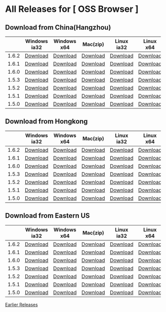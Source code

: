 # All Releases for [ OSS Browser ]

## Download from China(Hangzhou)

||Windows ia32|Windows x64| Mac(zip) |Linux ia32|Linux x64|Release note|
  |-----|-----|-----|-----|--------|--------|---|
|1.6.2|[Download](https://luogc.oss-cn-hangzhou.aliyuncs.com/oss-browser-publish/1.6.2/oss-browser-win32-ia32.zip) |[Download](https://luogc.oss-cn-hangzhou.aliyuncs.com/oss-browser-publish/1.6.2/oss-browser-win32-x64.zip) |  [Download](https://luogc.oss-cn-hangzhou.aliyuncs.com/oss-browser-publish/1.6.2/oss-browser-darwin-x64.zip) | [Download](https://luogc.oss-cn-hangzhou.aliyuncs.com/oss-browser-publish/1.6.2/oss-browser-linux-ia32.zip) | [Download](https://luogc.oss-cn-hangzhou.aliyuncs.com/oss-browser-publish/1.6.2/oss-browser-linux-x64.zip)|[1.6.2.md](release-notes/1.6.2.en-US.md)|
|1.6.1|[Download](https://luogc.oss-cn-hangzhou.aliyuncs.com/oss-browser-publish/1.6.1/oss-browser-win32-ia32.zip) |[Download](https://luogc.oss-cn-hangzhou.aliyuncs.com/oss-browser-publish/1.6.1/oss-browser-win32-x64.zip) |  [Download](https://luogc.oss-cn-hangzhou.aliyuncs.com/oss-browser-publish/1.6.1/oss-browser-darwin-x64.zip) | [Download](https://luogc.oss-cn-hangzhou.aliyuncs.com/oss-browser-publish/1.6.1/oss-browser-linux-ia32.zip) | [Download](https://luogc.oss-cn-hangzhou.aliyuncs.com/oss-browser-publish/1.6.1/oss-browser-linux-x64.zip)|[1.6.1.md](release-notes/1.6.1.en-US.md)|
|1.6.0|[Download](https://luogc.oss-cn-hangzhou.aliyuncs.com/oss-browser-publish/1.6.0/oss-browser-win32-ia32.zip) |[Download](https://luogc.oss-cn-hangzhou.aliyuncs.com/oss-browser-publish/1.6.0/oss-browser-win32-x64.zip) |  [Download](https://luogc.oss-cn-hangzhou.aliyuncs.com/oss-browser-publish/1.6.0/oss-browser-darwin-x64.zip) | [Download](https://luogc.oss-cn-hangzhou.aliyuncs.com/oss-browser-publish/1.6.0/oss-browser-linux-ia32.zip) | [Download](https://luogc.oss-cn-hangzhou.aliyuncs.com/oss-browser-publish/1.6.0/oss-browser-linux-x64.zip)|[1.6.0.md](release-notes/1.6.0.en-US.md)|
|1.5.3|[Download](https://luogc.oss-cn-hangzhou.aliyuncs.com/oss-browser-publish/1.5.3/oss-browser-win32-ia32.zip) |[Download](https://luogc.oss-cn-hangzhou.aliyuncs.com/oss-browser-publish/1.5.3/oss-browser-win32-x64.zip) |  [Download](https://luogc.oss-cn-hangzhou.aliyuncs.com/oss-browser-publish/1.5.3/oss-browser-darwin-x64.zip) | [Download](https://luogc.oss-cn-hangzhou.aliyuncs.com/oss-browser-publish/1.5.3/oss-browser-linux-ia32.zip) | [Download](https://luogc.oss-cn-hangzhou.aliyuncs.com/oss-browser-publish/1.5.3/oss-browser-linux-x64.zip)|[1.5.3.md](release-notes/1.5.3.en-US.md)|
|1.5.2|[Download](https://luogc.oss-cn-hangzhou.aliyuncs.com/oss-browser-publish/1.5.2/oss-browser-win32-ia32.zip) |[Download](https://luogc.oss-cn-hangzhou.aliyuncs.com/oss-browser-publish/1.5.2/oss-browser-win32-x64.zip) |  [Download](https://luogc.oss-cn-hangzhou.aliyuncs.com/oss-browser-publish/1.5.2/oss-browser-darwin-x64.zip) | [Download](https://luogc.oss-cn-hangzhou.aliyuncs.com/oss-browser-publish/1.5.2/oss-browser-linux-ia32.zip) | [Download](https://luogc.oss-cn-hangzhou.aliyuncs.com/oss-browser-publish/1.5.2/oss-browser-linux-x64.zip)|[1.5.2.md](release-notes/1.5.2.en-US.md)|
|1.5.1|[Download](https://luogc.oss-cn-hangzhou.aliyuncs.com/oss-browser-publish/1.5.1/oss-browser-win32-ia32.zip) |[Download](https://luogc.oss-cn-hangzhou.aliyuncs.com/oss-browser-publish/1.5.1/oss-browser-win32-x64.zip) |  [Download](https://luogc.oss-cn-hangzhou.aliyuncs.com/oss-browser-publish/1.5.1/oss-browser-darwin-x64.zip) | [Download](https://luogc.oss-cn-hangzhou.aliyuncs.com/oss-browser-publish/1.5.1/oss-browser-linux-ia32.zip) | [Download](https://luogc.oss-cn-hangzhou.aliyuncs.com/oss-browser-publish/1.5.1/oss-browser-linux-x64.zip)|[1.5.1.md](release-notes/1.5.1.md)|
|1.5.0|[Download](https://luogc.oss-cn-hangzhou.aliyuncs.com/oss-browser-publish/1.5.0/oss-browser-win32-ia32.zip) |[Download](https://luogc.oss-cn-hangzhou.aliyuncs.com/oss-browser-publish/1.5.0/oss-browser-win32-x64.zip) |  [Download](https://luogc.oss-cn-hangzhou.aliyuncs.com/oss-browser-publish/1.5.0/oss-browser-darwin-x64.zip) | [Download](https://luogc.oss-cn-hangzhou.aliyuncs.com/oss-browser-publish/1.5.0/oss-browser-linux-ia32.zip) | [Download](https://luogc.oss-cn-hangzhou.aliyuncs.com/oss-browser-publish/1.5.0/oss-browser-linux-x64.zip)|[1.5.0.md](release-notes/1.5.0.md)|

## Download from Hongkong

||Windows ia32|Windows x64| Mac(zip) |Linux ia32|Linux x64|Release note|
  |-----|-----|-----|-----|--------|--------|---|
|1.6.2|[Download](https://client-publish-hongkong.oss-cn-hongkong.aliyuncs.com/oss-browser-publish/1.6.2/oss-browser-win32-ia32.zip) |[Download](https://client-publish-hongkong.oss-cn-hongkong.aliyuncs.com/oss-browser-publish/1.6.2/oss-browser-win32-x64.zip) |  [Download](https://client-publish-hongkong.oss-cn-hongkong.aliyuncs.com/oss-browser-publish/1.6.2/oss-browser-darwin-x64.zip) | [Download](https://client-publish-hongkong.oss-cn-hongkong.aliyuncs.com/oss-browser-publish/1.6.2/oss-browser-linux-ia32.zip) | [Download](https://client-publish-hongkong.oss-cn-hongkong.aliyuncs.com/oss-browser-publish/1.6.2/oss-browser-linux-x64.zip)|[1.6.2.md](release-notes/1.6.2.en-US.md)|
|1.6.1|[Download](https://client-publish-hongkong.oss-cn-hongkong.aliyuncs.com/oss-browser-publish/1.6.1/oss-browser-win32-ia32.zip) |[Download](https://client-publish-hongkong.oss-cn-hongkong.aliyuncs.com/oss-browser-publish/1.6.1/oss-browser-win32-x64.zip) |  [Download](https://client-publish-hongkong.oss-cn-hongkong.aliyuncs.com/oss-browser-publish/1.6.1/oss-browser-darwin-x64.zip) | [Download](https://client-publish-hongkong.oss-cn-hongkong.aliyuncs.com/oss-browser-publish/1.6.1/oss-browser-linux-ia32.zip) | [Download](https://client-publish-hongkong.oss-cn-hongkong.aliyuncs.com/oss-browser-publish/1.6.1/oss-browser-linux-x64.zip)|[1.6.1.md](release-notes/1.6.1.en-US.md)|
|1.6.0|[Download](https://client-publish-hongkong.oss-cn-hongkong.aliyuncs.com/oss-browser-publish/1.6.0/oss-browser-win32-ia32.zip) |[Download](https://client-publish-hongkong.oss-cn-hongkong.aliyuncs.com/oss-browser-publish/1.6.0/oss-browser-win32-x64.zip) |  [Download](https://client-publish-hongkong.oss-cn-hongkong.aliyuncs.com/oss-browser-publish/1.6.0/oss-browser-darwin-x64.zip) | [Download](https://client-publish-hongkong.oss-cn-hongkong.aliyuncs.com/oss-browser-publish/1.6.0/oss-browser-linux-ia32.zip) | [Download](https://client-publish-hongkong.oss-cn-hongkong.aliyuncs.com/oss-browser-publish/1.6.0/oss-browser-linux-x64.zip)|[1.6.0.md](release-notes/1.6.0.en-US.md)|
|1.5.3|[Download](https://client-publish-hongkong.oss-cn-hongkong.aliyuncs.com/oss-browser-publish/1.5.3/oss-browser-win32-ia32.zip) |[Download](https://client-publish-hongkong.oss-cn-hongkong.aliyuncs.com/oss-browser-publish/1.5.3/oss-browser-win32-x64.zip) |  [Download](https://client-publish-hongkong.oss-cn-hongkong.aliyuncs.com/oss-browser-publish/1.5.3/oss-browser-darwin-x64.zip) | [Download](https://client-publish-hongkong.oss-cn-hongkong.aliyuncs.com/oss-browser-publish/1.5.3/oss-browser-linux-ia32.zip) | [Download](https://client-publish-hongkong.oss-cn-hongkong.aliyuncs.com/oss-browser-publish/1.5.3/oss-browser-linux-x64.zip)|[1.5.3.md](release-notes/1.5.3.en-US.md)|
|1.5.2|[Download](https://client-publish-hongkong.oss-cn-hongkong.aliyuncs.com/oss-browser-publish/1.5.2/oss-browser-win32-ia32.zip) |[Download](https://client-publish-hongkong.oss-cn-hongkong.aliyuncs.com/oss-browser-publish/1.5.2/oss-browser-win32-x64.zip) |  [Download](https://client-publish-hongkong.oss-cn-hongkong.aliyuncs.com/oss-browser-publish/1.5.2/oss-browser-darwin-x64.zip) | [Download](https://client-publish-hongkong.oss-cn-hongkong.aliyuncs.com/oss-browser-publish/1.5.2/oss-browser-linux-ia32.zip) | [Download](https://client-publish-hongkong.oss-cn-hongkong.aliyuncs.com/oss-browser-publish/1.5.2/oss-browser-linux-x64.zip)|[1.5.2.md](release-notes/1.5.2.en-US.md)|
|1.5.1|[Download](https://client-publish-hongkong.oss-cn-hongkong.aliyuncs.com/oss-browser-publish/1.5.1/oss-browser-win32-ia32.zip) |[Download](https://client-publish-hongkong.oss-cn-hongkong.aliyuncs.com/oss-browser-publish/1.5.1/oss-browser-win32-x64.zip) |  [Download](https://client-publish-hongkong.oss-cn-hongkong.aliyuncs.com/oss-browser-publish/1.5.1/oss-browser-darwin-x64.zip) | [Download](https://client-publish-hongkong.oss-cn-hongkong.aliyuncs.com/oss-browser-publish/1.5.1/oss-browser-linux-ia32.zip) | [Download](https://client-publish-hongkong.oss-cn-hongkong.aliyuncs.com/oss-browser-publish/1.5.1/oss-browser-linux-x64.zip)|[1.5.1.md](release-notes/1.5.1.md)|
|1.5.0|[Download](https://client-publish-hongkong.oss-cn-hongkong.aliyuncs.com/oss-browser-publish/1.5.0/oss-browser-win32-ia32.zip) |[Download](https://client-publish-hongkong.oss-cn-hongkong.aliyuncs.com/oss-browser-publish/1.5.0/oss-browser-win32-x64.zip) |  [Download](https://client-publish-hongkong.oss-cn-hongkong.aliyuncs.com/oss-browser-publish/1.5.0/oss-browser-darwin-x64.zip) | [Download](https://client-publish-hongkong.oss-cn-hongkong.aliyuncs.com/oss-browser-publish/1.5.0/oss-browser-linux-ia32.zip) | [Download](https://client-publish-hongkong.oss-cn-hongkong.aliyuncs.com/oss-browser-publish/1.5.0/oss-browser-linux-x64.zip)|[1.5.0.md](release-notes/1.5.0.md)|

## Download from Eastern US

||Windows ia32|Windows x64| Mac(zip) |Linux ia32|Linux x64|Release note|
  |-----|-----|-----|-----|--------|--------|---|
|1.6.2|[Download](https://client-publish-useast1.oss-us-east-1.aliyuncs.com/oss-browser-publish/1.6.2/oss-browser-win32-ia32.zip) |[Download](https://client-publish-useast1.oss-us-east-1.aliyuncs.com/oss-browser-publish/1.6.2/oss-browser-win32-x64.zip) |  [Download](https://client-publish-useast1.oss-us-east-1.aliyuncs.com/oss-browser-publish/1.6.2/oss-browser-darwin-x64.zip) | [Download](https://client-publish-useast1.oss-us-east-1.aliyuncs.com/oss-browser-publish/1.6.2/oss-browser-linux-ia32.zip) | [Download](https://client-publish-useast1.oss-us-east-1.aliyuncs.com/oss-browser-publish/1.6.2/oss-browser-linux-x64.zip)|[1.6.2.md](release-notes/1.6.2.en-US.md)|
|1.6.1|[Download](https://client-publish-useast1.oss-us-east-1.aliyuncs.com/oss-browser-publish/1.6.1/oss-browser-win32-ia32.zip) |[Download](https://client-publish-useast1.oss-us-east-1.aliyuncs.com/oss-browser-publish/1.6.1/oss-browser-win32-x64.zip) |  [Download](https://client-publish-useast1.oss-us-east-1.aliyuncs.com/oss-browser-publish/1.6.1/oss-browser-darwin-x64.zip) | [Download](https://client-publish-useast1.oss-us-east-1.aliyuncs.com/oss-browser-publish/1.6.1/oss-browser-linux-ia32.zip) | [Download](https://client-publish-useast1.oss-us-east-1.aliyuncs.com/oss-browser-publish/1.6.1/oss-browser-linux-x64.zip)|[1.6.1.md](release-notes/1.6.1.en-US.md)|
|1.6.0|[Download](https://client-publish-useast1.oss-us-east-1.aliyuncs.com/oss-browser-publish/1.6.0/oss-browser-win32-ia32.zip) |[Download](https://client-publish-useast1.oss-us-east-1.aliyuncs.com/oss-browser-publish/1.6.0/oss-browser-win32-x64.zip) |  [Download](https://client-publish-useast1.oss-us-east-1.aliyuncs.com/oss-browser-publish/1.6.0/oss-browser-darwin-x64.zip) | [Download](https://client-publish-useast1.oss-us-east-1.aliyuncs.com/oss-browser-publish/1.6.0/oss-browser-linux-ia32.zip) | [Download](https://client-publish-useast1.oss-us-east-1.aliyuncs.com/oss-browser-publish/1.6.0/oss-browser-linux-x64.zip)|[1.6.0.md](release-notes/1.6.0.en-US.md)|
|1.5.3|[Download](https://client-publish-useast1.oss-us-east-1.aliyuncs.com/oss-browser-publish/1.5.3/oss-browser-win32-ia32.zip) |[Download](https://client-publish-useast1.oss-us-east-1.aliyuncs.com/oss-browser-publish/1.5.3/oss-browser-win32-x64.zip) |  [Download](https://client-publish-useast1.oss-us-east-1.aliyuncs.com/oss-browser-publish/1.5.3/oss-browser-darwin-x64.zip) | [Download](https://client-publish-useast1.oss-us-east-1.aliyuncs.com/oss-browser-publish/1.5.3/oss-browser-linux-ia32.zip) | [Download](https://client-publish-useast1.oss-us-east-1.aliyuncs.com/oss-browser-publish/1.5.3/oss-browser-linux-x64.zip)|[1.5.3.md](release-notes/1.5.3.en-US.md)|
|1.5.2|[Download](https://client-publish-useast1.oss-us-east-1.aliyuncs.com/oss-browser-publish/1.5.2/oss-browser-win32-ia32.zip) |[Download](https://client-publish-useast1.oss-us-east-1.aliyuncs.com/oss-browser-publish/1.5.2/oss-browser-win32-x64.zip) |  [Download](https://client-publish-useast1.oss-us-east-1.aliyuncs.com/oss-browser-publish/1.5.2/oss-browser-darwin-x64.zip) | [Download](https://client-publish-useast1.oss-us-east-1.aliyuncs.com/oss-browser-publish/1.5.2/oss-browser-linux-ia32.zip) | [Download](https://client-publish-useast1.oss-us-east-1.aliyuncs.com/oss-browser-publish/1.5.2/oss-browser-linux-x64.zip)|[1.5.2.md](release-notes/1.5.2.en-US.md)|
|1.5.1|[Download](https://client-publish-useast1.oss-us-east-1.aliyuncs.com/oss-browser-publish/1.5.1/oss-browser-win32-ia32.zip) |[Download](https://client-publish-useast1.oss-us-east-1.aliyuncs.com/oss-browser-publish/1.5.1/oss-browser-win32-x64.zip) |  [Download](https://client-publish-useast1.oss-us-east-1.aliyuncs.com/oss-browser-publish/1.5.1/oss-browser-darwin-x64.zip) | [Download](https://client-publish-useast1.oss-us-east-1.aliyuncs.com/oss-browser-publish/1.5.1/oss-browser-linux-ia32.zip) | [Download](https://client-publish-useast1.oss-us-east-1.aliyuncs.com/oss-browser-publish/1.5.1/oss-browser-linux-x64.zip)|[1.5.1.md](release-notes/1.5.1.md)|
|1.5.0|[Download](https://client-publish-useast1.oss-us-east-1.aliyuncs.com/oss-browser-publish/1.5.0/oss-browser-win32-ia32.zip) |[Download](https://client-publish-useast1.oss-us-east-1.aliyuncs.com/oss-browser-publish/1.5.0/oss-browser-win32-x64.zip) |  [Download](https://client-publish-useast1.oss-us-east-1.aliyuncs.com/oss-browser-publish/1.5.0/oss-browser-darwin-x64.zip) | [Download](https://client-publish-useast1.oss-us-east-1.aliyuncs.com/oss-browser-publish/1.5.0/oss-browser-linux-ia32.zip) | [Download](https://client-publish-useast1.oss-us-east-1.aliyuncs.com/oss-browser-publish/1.5.0/oss-browser-linux-x64.zip)|[1.5.0.md](release-notes/1.5.0.md)|


[Earlier Releases](earlier-releases.md)